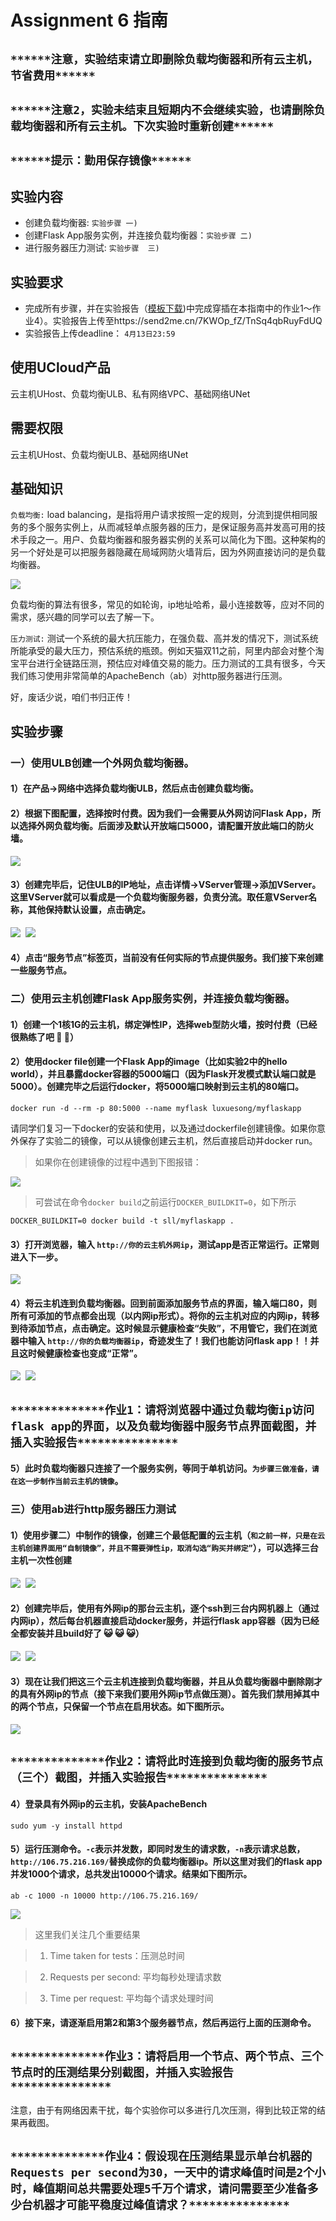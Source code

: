 # Assignment 6 指南

## `******注意，实验结束请立即删除负载均衡器和所有云主机，节省费用******` 

## `******注意2，实验未结束且短期内不会继续实验，也请删除负载均衡器和所有云主机。下次实验时重新创建******` 

## `******提示：勤用保存镜像******`

##  实验内容

- 创建负载均衡器: `实验步骤 一)` 
- 创建Flask App服务实例，并连接负载均衡器：`实验步骤 二)`
- 进行服务器压力测试: `实验步骤  三)`

## 实验要求

- 完成所有步骤，并在实验报告（[模板下载](file/assignment6/学号-实验六.docx))中完成穿插在本指南中的作业1～作业4）。实验报告上传至https://send2me.cn/7KWOp_fZ/TnSq4qbRuyFdUQ
- 实验报告上传deadline： `4月13日23:59`

## 使用UCloud产品 

云主机UHost、负载均衡ULB、私有网络VPC、基础网络UNet

## 需要权限

云主机UHost、负载均衡ULB、基础网络UNet


## 基础知识


`负载均衡:` load balancing，是指将用户请求按照一定的规则，分流到提供相同服务的多个服务实例上，从而减轻单点服务器的压力，是保证服务高并发高可用的技术手段之一。用户、负载均衡器和服务器实例的关系可以简化为下图。这种架构的另一个好处是可以把服务器隐藏在局域网防火墙背后，因为外网直接访问的是负载均衡器。

<kbd>
  <img src="img/assignment6/ass6-lb.jpeg">
</kbd>

负载均衡的算法有很多，常见的如轮询，ip地址哈希，最小连接数等，应对不同的需求，感兴趣的同学可以去了解一下。


`压力测试:` 测试一个系统的最大抗压能力，在强负载、高并发的情况下，测试系统所能承受的最大压力，预估系统的瓶颈。例如天猫双11之前，阿里内部会对整个淘宝平台进行全链路压测，预估应对峰值交易的能力。压力测试的工具有很多，今天我们练习使用非常简单的ApacheBench（ab）对http服务器进行压测。

好，废话少说，咱们书归正传！

## 实验步骤

### 一）使用ULB创建一个外网负载均衡器。

#### 1）在产品->网络中选择负载均衡ULB，然后点击创建负载均衡。

#### 2）根据下图配置，选择按时付费。因为我们一会需要从外网访问Flask App，所以选择外网负载均衡。后面涉及默认开放端口5000，请配置开放此端口的防火墙。

<kbd>
  <img src="img/assignment6/ass6-createlb.png">
</kbd>

#### 3）创建完毕后，记住ULB的IP地址，点击详情->VServer管理->添加VServer。这里VServer就可以看成是一个负载均衡服务器，负责分流。取任意VServer名称，其他保持默认设置，点击确定。

<kbd>
  <img src="img/assignment6/ip.png">
</kbd>

<kbd>
  <img src="img/assignment6/ass6-vs.png">
</kbd>

#### 4）点击“服务节点”标签页，当前没有任何实际的节点提供服务。我们接下来创建一些服务节点。


### 二）使用云主机创建Flask App服务实例，并连接负载均衡器。

#### 1）创建一个1核1G的云主机，绑定弹性IP，选择web型防火墙，按时付费（已经很熟练了吧 :dog: :dog:）

#### 2）使用docker file创建一个Flask App的image（比如实验2中的hello world），并且暴露docker容器的5000端口（因为Flask开发模式默认端口就是5000）。创建完毕之后运行docker，将5000端口映射到云主机的80端口。

```
docker run -d --rm -p 80:5000 --name myflask luxuesong/myflaskapp
```

请同学们复习一下docker的安装和使用，以及通过dockerfile创建镜像。如果你意外保存了实验二的镜像，可以从镜像创建云主机，然后直接启动并docker run。
> 如果你在创建镜像的过程中遇到下图报错：

<kbd>
  <img src="img/assignment6/error.png">
</kbd>

> 可尝试在命令`docker build`之前运行`DOCKER_BUILDKIT=0`，如下所示
```
DOCKER_BUILDKIT=0 docker build -t sll/myflaskapp .
```

#### 3）打开浏览器，输入 `http://你的云主机外网ip`，测试app是否正常运行。正常则进入下一步。

<kbd>
  <img src="img/assignment6/ass6-llq.jpeg">
</kbd>

#### 4）将云主机连到负载均衡器。回到前面添加服务节点的界面，输入端口80，则所有可添加的节点都会出现（以内网ip形式）。将你的云主机对应的内网ip，转移到待添加节点，点击确定。这时候显示健康检查“失败”，不用管它，我们在浏览器中输入 `http://你的负载均衡器ip`，奇迹发生了！我们也能访问flask app！！并且这时候健康检查也变成“正常”。

<kbd>
  <img src="img/assignment6/select_node.png">
</kbd>

<kbd>
  <img src="img/assignment6/select2.png">
</kbd>

## `**************作业1：请将浏览器中通过负载均衡ip访问flask app的界面，以及负载均衡器中服务节点界面截图，并插入实验报告***************`

#### 5）此时负载均衡器只连接了一个服务实例，等同于单机访问。`为步骤三做准备，请在这一步制作当前云主机的镜像`。


### 三）使用ab进行http服务器压力测试

#### 1）使用步骤二）中制作的镜像，创建三个最低配置的云主机（`和之前一样，只是在云主机创建界面用“自制镜像”，并且不需要弹性ip，取消勾选“购买并绑定”`），可以选择三台主机一次性创建

<kbd>
  <img src="img/assignment6/ass6-createuh.png">
</kbd>

<kbd>
  <img src="img/assignment6/nei.png">
</kbd>

#### 2）创建完毕后，使用有外网ip的那台云主机，逐个ssh到三台内网机器上（通过内网ip），然后每台机器直接启动docker服务，并运行flask app容器（因为已经全都安装并且build好了 :smiley_cat: :smiley_cat: :smiley_cat:）

<kbd>
  <img src="img/assignment6/ass6-intra.jpeg">
</kbd>

<kbd>
  <img src="img/assignment6/ass6-intrassh.jpeg">
</kbd>

#### 3）现在让我们把这三个云主机连接到负载均衡器，并且从负载均衡器中删除刚才的具有外网ip的节点（接下来我们要用外网ip节点做压测）。首先我们禁用掉其中的两个节点，只保留一个节点在启用状态。如下图所示。

<kbd>
  <img src="img/assignment6/ass6-3s.jpeg">
</kbd>

## `**************作业2：请将此时连接到负载均衡的服务节点（三个）截图，并插入实验报告***************`

#### 4）登录具有外网ip的云主机，安装ApacheBench
```
sudo yum -y install httpd
```

#### 5）运行压测命令。`-c`表示并发数，即同时发生的请求数，`-n`表示请求总数，`http://106.75.216.169/`替换成你的负载均衡器ip。所以这里对我们的flask app并发1000个请求，总共发出10000个请求。结果如下图所示。
```
ab -c 1000 -n 10000 http://106.75.216.169/
```

<kbd>
  <img src="img/assignment6/ass6-ab.jpeg">
</kbd>

> 这里我们关注几个重要结果

> 1) Time taken for tests：压测总时间

> 2) Requests per second: 平均每秒处理请求数

> 3) Time per request: 平均每个请求处理时间

#### 6）接下来，请逐渐启用第2和第3个服务器节点，然后再运行上面的压测命令。

## `**************作业3：请将启用一个节点、两个节点、三个节点时的压测结果分别截图，并插入实验报告***************`

注意，由于有网络因素干扰，每个实验你可以多进行几次压测，得到比较正常的结果再截图。

## `**************作业4：假设现在压测结果显示单台机器的Requests per second为30，一天中的请求峰值时间是2个小时，峰值期间总共需要处理5千万个请求，请问需要至少准备多少台机器才可能平稳度过峰值请求？***************`
